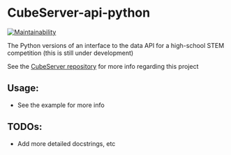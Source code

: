 # CubeServer-api-python
[![Maintainability](https://api.codeclimate.com/v1/badges/b73804d74c5c4b664554/maintainability)](https://codeclimate.com/github/snorklerjoe/CubeServer-api-python/maintainability)

The Python versions of an interface to the data API for a high-school STEM competition
(this is still under development)

See the [CubeServer repository](https://github.com/snorklerjoe/CubeServer) for more info regarding this project

## Usage:
* See the example for more info
## TODOs:
* Add more detailed docstrings, etc
